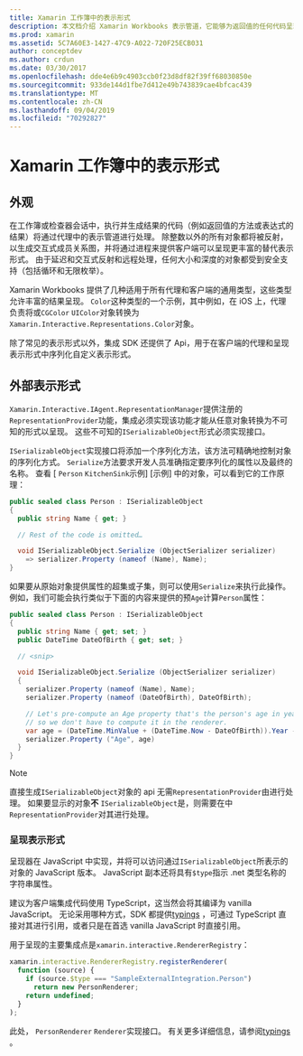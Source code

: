 ```yaml
---
title: Xamarin 工作簿中的表示形式
description: 本文档介绍 Xamarin Workbooks 表示管道，它能够为返回值的任何代码呈现丰富的结果。
ms.prod: xamarin
ms.assetid: 5C7A60E3-1427-47C9-A022-720F25ECB031
author: conceptdev
ms.author: crdun
ms.date: 03/30/2017
ms.openlocfilehash: dde4e6b9c4903ccb0f23d8df82f39ff68030850e
ms.sourcegitcommit: 933de144d1fbe7d412e49b743839cae4bfcac439
ms.translationtype: MT
ms.contentlocale: zh-CN
ms.lasthandoff: 09/04/2019
ms.locfileid: "70292827"
---
```

# <a name="representations-in-xamarin-workbooks"></a>Xamarin 工作簿中的表示形式

## <a name="representations"></a>外观

在工作簿或检查器会话中，执行并生成结果的代码（例如返回值的方法或表达式的结果）将通过代理中的表示管道进行处理。 除整数以外的所有对象都将被反射，以生成交互式成员关系图，并将通过进程来提供客户端可以呈现更丰富的替代表示形式。 由于延迟和交互式反射和远程处理，任何大小和深度的对象都受到安全支持（包括循环和无限枚举）。

Xamarin Workbooks 提供了几种适用于所有代理和客户端的通用类型，这些类型允许丰富的结果呈现。 `Color`这种类型的一个示例，其中例如，在 iOS 上，代理负责将或`CGColor` `UIColor`对象转换为`Xamarin.Interactive.Representations.Color`对象。

除了常见的表示形式以外，集成 SDK 还提供了 Api，用于在客户端的代理和呈现表示形式中序列化自定义表示形式。

## <a name="external-representations"></a>外部表示形式

`Xamarin.Interactive.IAgent.RepresentationManager`提供注册的`RepresentationProvider`功能，集成必须实现该功能才能从任意对象转换为不可知的形式以呈现。 这些不可知的`ISerializableObject`形式必须实现接口。

`ISerializableObject`实现接口将添加一个序列化方法，该方法可精确地控制对象的序列化方式。 `Serialize`方法要求开发人员准确指定要序列化的属性以及最终的名称。 查看 [ `Person` `KitchenSink`示例] [示例] 中的对象，可以看到它的工作原理：

```csharp
public sealed class Person : ISerializableObject
{
  public string Name { get; }

  // Rest of the code is omitted…

  void ISerializableObject.Serialize (ObjectSerializer serializer)
    => serializer.Property (nameof (Name), Name);
}
```

如果要从原始对象提供属性的超集或子集，则可以使用`Serialize`来执行此操作。 例如，我们可能会执行类似于下面的内容来提供的预`Age`计算`Person`属性：

```csharp
public sealed class Person : ISerializableObject
{
  public string Name { get; set; }
  public DateTime DateOfBirth { get; set; }

  // <snip>

  void ISerializableObject.Serialize (ObjectSerializer serializer)
  {
    serializer.Property (nameof (Name), Name);
    serializer.Property (nameof (DateOfBirth), DateOfBirth);

    // Let's pre-compute an Age property that's the person's age in years,
    // so we don't have to compute it in the renderer.
    var age = (DateTime.MinValue + (DateTime.Now - DateOfBirth)).Year - 1;
    serializer.Property ("Age", age)
  }
}
```

> [!NOTE]
> 直接生成`ISerializableObject`对象的 api 无需`RepresentationProvider`由进行处理。 如果要显示的对象**不** `ISerializableObject`是，则需要在中`RepresentationProvider`对其进行处理。

### <a name="rendering-a-representation"></a>呈现表示形式

呈现器在 JavaScript 中实现，并将可以访问通过`ISerializableObject`所表示的对象的 JavaScript 版本。 JavaScript 副本还将具有`$type`指示 .net 类型名称的字符串属性。

建议为客户端集成代码使用 TypeScript，这当然会将其编译为 vanilla JavaScript。 无论采用哪种方式，SDK 都提供[typings][typings] ，可通过 TypeScript 直接对其进行引用，或者只是在首选 vanilla JavaScript 时直接引用。

用于呈现的主要集成点是`xamarin.interactive.RendererRegistry`：

```js
xamarin.interactive.RendererRegistry.registerRenderer(
  function (source) {
    if (source.$type === "SampleExternalIntegration.Person")
      return new PersonRenderer;
    return undefined;
  }
);
```

此处， `PersonRenderer` `Renderer`实现接口。 有关更多详细信息，请参阅[typings][typings] 。

[typings]: https://github.com/xamarin/Workbooks/blob/master/SDK/typings/xamarin-interactive.d.ts
